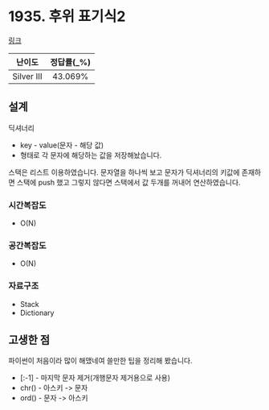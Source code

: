 # 1935. 후위 표기식2

[링크](https://www.acmicpc.net/problem/1935)

|   난이도   | 정답률(\_%) |
| :--------: | :---------: |
| Silver III |   43.069%   |

## 설계

딕셔너리

- key - value(문자 - 해당 값)
- 형태로 각 문자에 해당하는 값을 저장해놨습니다.

스택은 리스트 이용하였습니다.
문자열을 하나씩 보고 문자가 딕셔너리의 키값에 존재하면 스택에 push 했고 그렇지 않다면 스택에서 값 두개를 꺼내어 연산하였습니다.

### 시간복잡도

- O(N)

### 공간복잡도

- O(N)

### 자료구조

- Stack
- Dictionary

## 고생한 점

파이썬이 처음이라 많이 해맸네여 쓸만한 팁을 정리해 봤습니다.

- [:-1] - 마지막 문자 제거(개행문자 제거용으로 사용)
- chr() - 아스키 -> 문자
- ord() - 문자 -> 아스키
